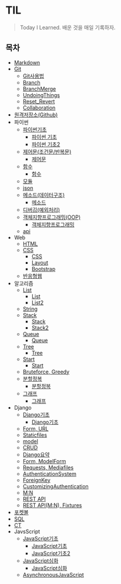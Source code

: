 # TIL

> Today I Learned. 배운 것을 매일 기록하자.



## 목차

- [Markdown](./Markdown/Markdown사용법.md)
- [Git](./Git)
  - [Git사용법](./Git/Git사용법.md)
  - [Branch](./Git/Branch.md)
  - [BranchMerge](./Git/BranchMerge.md)
  - [UndoingThings](./Git/UndoingThings.md)
  - [Reset_Revert](./Git/Reset_Revert.md)
  - [Collaboration](./Git/Collaboration.md)
- [원격저장소(Github)](./원격저장소(Github)/Github_활용법.md)
- 파이썬
  - [파이썬기초](./파이썬/파이썬기초)
    - [파이썬 기초](./파이썬/파이썬기초/파이썬기초.md)
    - [파이썬 기초2](./파이썬/파이썬기초/파이썬기초2.md)
  - [제어문(조건문/반복문)](./파이썬/제어문)
    - [제어문](./파이썬/제어문/제어문.md)
  - [함수](./파이썬/함수)
    - [함수](./파이썬/함수/함수.md)
  - [모듈](./파이썬/모듈/모듈.md)
  - [json](./파이썬/json/json.md)
  - [메소드(데이터구조)](./파이썬/메소드)
    - [메소드](./파이썬/메소드/메소드.md)
  - [디버깅(예외처리)](./파이썬/디버깅/디버깅.md)
  - [객체지향프로그래밍(OOP)](./파이썬/객체지향프로그래밍)
    - [객체지향프로그래밍](./파이썬/객체지향프로그래밍/객체지향프로그래밍.md)
  - [api](./파이썬/api/api.md)
- Web
  - [HTML](./Web/HTML/HTML.md)
  - [CSS](./Web/CSS)
    - [CSS](./Web/CSS/CSS.md)
    - [Layout](./Web/CSS/Layout.md)
    - [Bootstrap](./Web/CSS/Bootstrap.md)
  - [반응형웹](./Web/반응형웹/반응형웹.md)
- 알고리즘
  - [List](./알고리즘/List)
    - [List](./알고리즘/List/List.md)
    - [List2](./알고리즘/List/List2.md)
  - [String](./알고리즘/String/String.md)
  - [Stack](./알고리즘/Stack)
    - [Stack](./알고리즘/Stack/Stack.md)
    - [Stack2](./알고리즘/Stack/Stack2.md)
  - [Queue](./알고리즘/Queue)
    - [Queue](./알고리즘/Queue/Queue.md)
  - [Tree](./알고리즘/Tree)
    - [Tree](./알고리즘/Tree/Tree.md)
  - [Start](./알고리즘/Start)
    - [Start](./알고리즘/Start/Start.md)
  - [Bruteforce, Greedy](./알고리즘/Bruteforce_Greedy)
  - [분할정복](./알고리즘/분할정복)
    - [분할정복](./알고리즘/분할정복/분할정복.md)
  - [그래프](알고리즘/그래프)
    - [그래프](./알고리즘/그래프/그래프.md)
- Django
  - [Django기초](./Django/Django기초)
    - [Django기초](./Django/Django기초/Django기초.md)
  - [Form, URL](./Django/Form,URL/Form,URL.md)
  - [Staticfiles](./Django/Static_files/Static_files.md)
  - [model](./Django/model/Model.md)
  - [CRUD](./Django/CRUD/CRUD.md)
  - [Django요약](./Django/Django요약/Django요약.md)
  - [Form, ModelForm](./Django/Form_ModelForm/Form_ModelForm.md)
  - [Requests, Mediafiles](./Django/Requests_Mediafiles/Requests_Mediafiles.md)
  - [AuthenticationSystem](./Django/AuthenticationSystem/AuthenticationSystem.md)
  - [ForeignKey](./Django/Foreignkey/ForeignKey.md)
  - [CustomizingAuthentication](./Django/CustomizingAuthentication/CustomizingAuthentication.md)
  - [M:N](./Django/M대N/M대N.md)
  - [REST API](./Django/RESTAPI/RESTAPI.md)
  - [REST API(M:N), Fixtures](./Django/RESTAPI(mtm)_Fixtures/RESTAPI(mtm)_Fixtures.md)
- [포켓볼](./포켓볼/포켓볼.md)
- [SQL](./SQL/SQL.md)
- [CT](./CT/CT.md)
- JavsScript
  - [JavaScript기초](./JavaScript/JavaScript기초)
    - [JavaScript기초](./JavaScript/JavaScript기초/JavaScript기초.md)
    - [JavaScript기초2](./JavaScript/JavaScript기초/JavaScript기초2.md)
  - [JavaScript심화](./JavaScript/JavaScript심화)
    - [JavaScript심화](./JavaScript/JavaScript심화/JavaScript심화.md)
  - [AsynchronousJavaScript](./JavaScript/AsynchronousJavaScript/AsynchronousJavaScript.md)
